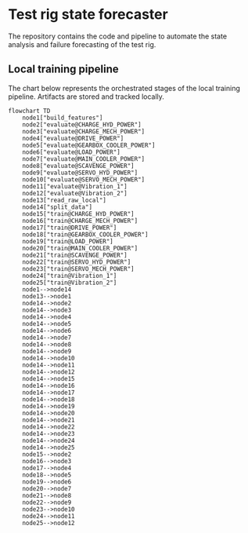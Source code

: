 # Test rig state forecaster

The repository contains the code and pipeline to automate the state analysis and failure forecasting of the test rig.

## Local training pipeline

The chart below represents the orchestrated stages of the local training pipeline. Artifacts are stored and tracked locally.

```mermaid
flowchart TD
	node1["build_features"]
	node2["evaluate@CHARGE_HYD_POWER"]
	node3["evaluate@CHARGE_MECH_POWER"]
	node4["evaluate@DRIVE_POWER"]
	node5["evaluate@GEARBOX_COOLER_POWER"]
	node6["evaluate@LOAD_POWER"]
	node7["evaluate@MAIN_COOLER_POWER"]
	node8["evaluate@SCAVENGE_POWER"]
	node9["evaluate@SERVO_HYD_POWER"]
	node10["evaluate@SERVO_MECH_POWER"]
	node11["evaluate@Vibration_1"]
	node12["evaluate@Vibration_2"]
	node13["read_raw_local"]
	node14["split_data"]
	node15["train@CHARGE_HYD_POWER"]
	node16["train@CHARGE_MECH_POWER"]
	node17["train@DRIVE_POWER"]
	node18["train@GEARBOX_COOLER_POWER"]
	node19["train@LOAD_POWER"]
	node20["train@MAIN_COOLER_POWER"]
	node21["train@SCAVENGE_POWER"]
	node22["train@SERVO_HYD_POWER"]
	node23["train@SERVO_MECH_POWER"]
	node24["train@Vibration_1"]
	node25["train@Vibration_2"]
	node1-->node14
	node13-->node1
	node14-->node2
	node14-->node3
	node14-->node4
	node14-->node5
	node14-->node6
	node14-->node7
	node14-->node8
	node14-->node9
	node14-->node10
	node14-->node11
	node14-->node12
	node14-->node15
	node14-->node16
	node14-->node17
	node14-->node18
	node14-->node19
	node14-->node20
	node14-->node21
	node14-->node22
	node14-->node23
	node14-->node24
	node14-->node25
	node15-->node2
	node16-->node3
	node17-->node4
	node18-->node5
	node19-->node6
	node20-->node7
	node21-->node8
	node22-->node9
	node23-->node10
	node24-->node11
	node25-->node12
```
